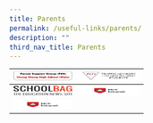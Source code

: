 ```yaml
---
title: Parents
permalink: /useful-links/parents/
description: ""
third_nav_title: Parents
---
```

<table>
<thead>
  <tr>
    <th><a href="http://intranet.moe.gov.sg/" target="_blank" rel="noopener noreferrer"><img src="/images/PSGv1.png" alt="MOE intranet" width="106" height="17"></a></th>
    <th><a href="http://intranet.moe.gov.sg/" target="_blank" rel="noopener noreferrer"><img src="/images/traffic.jpeg" alt="MOE intranet" width="106" height="17"></a></th>
  </tr>
</thead>
<tbody>
  <tr>
    <td><a href="!ljfa" target="_blank" rel="noopener noreferrer"><img src="/images/schoolbag.png" alt="MOE intranet" width="106" height="17"></a></td>
    <td><a href="http://intranet.moe.gov.sg/" target="_blank" rel="noopener noreferrer"><img src="/images/MOE_intranet.jpeg" alt="MOE intranet" width="106" height="17"></a></td>
  </tr>
  <tr>
    <td colspan="2"><a href="http://intranet.moe.gov.sg/" target="_blank" rel="noopener noreferrer"><img src="/images/MOE_intranet.jpeg" alt="MOE intranet" width="106" height="17"></a></td>
  </tr>
</tbody>
</table>